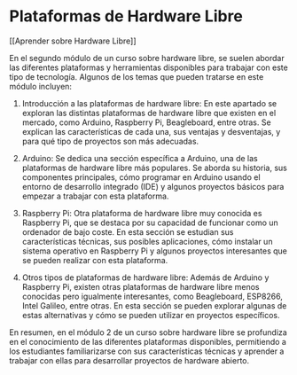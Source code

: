 # Plataformas de Hardware Libre

[[Aprender sobre Hardware Libre]]

En el segundo módulo de un curso sobre hardware libre, se suelen abordar las diferentes plataformas y herramientas disponibles para trabajar con este tipo de tecnología. Algunos de los temas que pueden tratarse en este módulo incluyen:

1. Introducción a las plataformas de hardware libre: En este apartado se exploran las distintas plataformas de hardware libre que existen en el mercado, como Arduino, Raspberry Pi, Beagleboard, entre otras. Se explican las características de cada una, sus ventajas y desventajas, y para qué tipo de proyectos son más adecuadas.

2. Arduino: Se dedica una sección específica a Arduino, una de las plataformas de hardware libre más populares. Se aborda su historia, sus componentes principales, cómo programar en Arduino usando el entorno de desarrollo integrado (IDE) y algunos proyectos básicos para empezar a trabajar con esta plataforma.

3. Raspberry Pi: Otra plataforma de hardware libre muy conocida es Raspberry Pi, que se destaca por su capacidad de funcionar como un ordenador de bajo coste. En esta sección se estudian sus características técnicas, sus posibles aplicaciones, cómo instalar un sistema operativo en Raspberry Pi y algunos proyectos interesantes que se pueden realizar con esta plataforma.

4. Otros tipos de plataformas de hardware libre: Además de Arduino y Raspberry Pi, existen otras plataformas de hardware libre menos conocidas pero igualmente interesantes, como Beagleboard, ESP8266, Intel Galileo, entre otras. En esta sección se pueden explorar algunas de estas alternativas y cómo se pueden utilizar en proyectos específicos.

En resumen, en el módulo 2 de un curso sobre hardware libre se profundiza en el conocimiento de las diferentes plataformas disponibles, permitiendo a los estudiantes familiarizarse con sus características técnicas y aprender a trabajar con ellas para desarrollar proyectos de hardware abierto.
